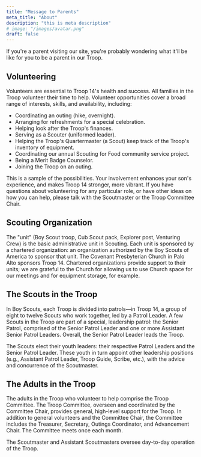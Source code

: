 ```yaml
---
title: "Message to Parents"
meta_title: "About"
description: "this is meta description"
# image: "/images/avatar.png"
draft: false
---
```


If you're a parent visiting our site, you're probably wondering what it'll be like for you to be a parent in our Troop.

## Volunteering

Volunteers are essential to Troop 14's health and success. All families in the Troop volunteer their time to help. Volunteer opportunities cover a broad range of interests, skills, and availability, including:

* Coordinating an outing (hike, overnight).
* Arranging for refreshments for a special celebration.
* Helping look after the Troop's finances.
* Serving as a Scouter (uniformed leader).
* Helping the Troop's Quartermaster (a Scout) keep track of the Troop's inventory of equipment.
* Coordinating our annual Scouting for Food community service project.
* Being a Merit Badge Counselor.
* Joining the Troop on an outing.

This is a sample of the possibilities. Your involvement enhances your son's experience, and makes Troop 14 stronger, more vibrant. If you have questions about volunteering for any particular role, or have other ideas on how you can help, please talk with the Scoutmaster or the Troop Committee Chair.

## Scouting Organization

The "unit" (Boy Scout troop, Cub Scout pack, Explorer post, Venturing Crew) is the basic administrative unit in Scouting. Each unit is sponsored by a chartered organization: an organization authorized by the Boy Scouts of America to sponsor that unit. The Covenant Presbyterian Church in Palo Alto sponsors Troop 14. Chartered organizations provide support to their units; we are grateful to the Church for allowing us to use Church space for our meetings and for equipment storage, for example.

## The Scouts in the Troop

In Boy Scouts, each Troop is divided into patrols—in Troop 14, a group of eight to twelve Scouts who work together, led by a Patrol Leader. A few Scouts in the Troop are part of a special, leadership patrol: the Senior Patrol, comprised of the Senior Patrol Leader and one or more Assistant Senior Patrol Leaders. Overall, the Senior Patrol Leader leads the Troop.

The Scouts elect their youth leaders: their respective Patrol Leaders and the Senior Patrol Leader. These youth in turn appoint other leadership positions (e.g., Assistant Patrol Leader, Troop Guide, Scribe, etc.), with the advice and concurrence of the Scoutmaster.

## The Adults in the Troop

The adults in the Troop who volunteer to help comprise the Troop Committee. The Troop Committee, overseen and coordinated by the Committee Chair, provides general, high-level support for the Troop. In addition to general volunteers and the Committee Chair, the Committee includes the Treasurer, Secretary, Outings Coordinator, and Advancement Chair. The Committee meets once each month.

The Scoutmaster and Assistant Scoutmasters oversee day-to-day operation of the Troop.
